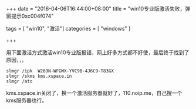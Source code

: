 +++
date = "2016-04-06T16:44:00+08:00"
title = "win10专业版激活失败，弹窗提示0xc004f074"

tags = [ "win10", "激活"]
categories = [
  "windows"
]

+++
<!--more-->

用下面激活方式激活win10专业版报错，网上好多方式都不好使，最后终于找到了原因，，， 

    slmgr /ipk  W269N-WFGWX-YVC9B-4J6C9-T83GX
    slmgr /skms kms.xspace.in
    slmgr /ato


kms.xspace.in关闭了，换一个激活服务器就好了，110.noip.me，自己搜一个kms服务器也行。
